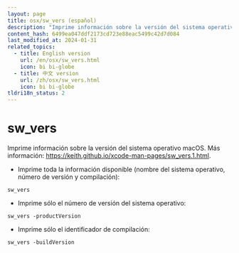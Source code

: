 ```yaml
---
layout: page
title: osx/sw_vers (español)
description: "Imprime información sobre la versión del sistema operativo macOS."
content_hash: 6499ea047ddf2173cd723e88eac5499c42d7d084
last_modified_at: 2024-01-31
related_topics:
  - title: English version
    url: /en/osx/sw_vers.html
    icon: bi bi-globe
  - title: 中文 version
    url: /zh/osx/sw_vers.html
    icon: bi bi-globe
tldri18n_status: 2
---
```

# sw_vers

Imprime información sobre la versión del sistema operativo macOS.
Más información: <https://keith.github.io/xcode-man-pages/sw_vers.1.html>.

- Imprime toda la información disponible (nombre del sistema operativo, número de versión y compilación):

`sw_vers`

- Imprime sólo el número de versión del sistema operativo:

`sw_vers -productVersion`

- Imprime sólo el identificador de compilación:

`sw_vers -buildVersion`
